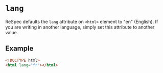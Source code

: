 # `lang`

ReSpec defaults the `lang` attribute on `<html>` element to "en" (English). If you are writing in another language, simply set this attribute to another value.

## Example

```html
<!DOCTYPE html>
<html lang="fr"></html>
```
